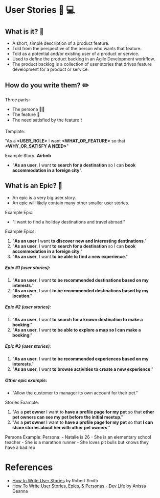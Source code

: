 # User Stories :information_desk_person: :computer:

## What is it? :speech_balloon:

- A short, simple description of a product feature.
- Told from the perspective of the person who wants that feature.
- Told as a potential and/or existing user of a product or service.
- Used to define the product backlog in an Agile Development workflow.
- The product backlog is a collection of user stories that drives feature development for a product or service.

## How do you write them? :pencil2:
Three parts:
- The persona :ok_woman:
- The feature :hammer:
- The need satisfied by the feature :exclamation:

Template:

"As a __<USER_ROLE>__ I want __<WHAT_OR_FEATURE>__ so that __<WHY_OR_SATISFY A NEED>__"

Example Story: **Airbnb**
- "**As an user**, I want **to search for a destination** so I can **book accommodation in a foreign city**".

## What is an Epic? :speech_balloon:
- An epic is a very big user story.
- An epic will likely contain many other smaller user stories.

Example Epic:
- "I want to find a holiday destinations and travel abroad."

Example Epics:
1. "**As an user** I want **to discover new and interesting destinations**."
2. "**As an user**, I want **to search for a destination** so I can **book accommodation in a foreign city**."
3. "**As an user**, I want **to be able to find a new experience**."

##### Epic #1 (user stories):
1. "**As an user**, I want **to be recommended destinations based on my interests**."
2. "**As an user**, I want **to be recommended destinations based by my location**."

##### Epic #2 (user stories):
1. "**As an user**, I want **to search for a known destination to make a booking**."
2. "**As an user**, I want **to be able to explore a map so I can make a booking**."

##### Epic #3 (user stories):
1. "**As an user**, I want **to be recommended experiences based on my interests**."
2. "**As an user**, I want **to browse activities to create a new experience**."

##### Other epic example:
- "Allow the customer to manager its own account for their pet."

Stories Example:
1. "As a **pet owner** I want to **have a profile page for my pet** so that **other pet owners can see my pet before the initial meetup**."
2. "As a **pet owner** I want to **have a profile page for my pet** so that **I can share stories about her with other pet owners**."


Persona Example:
	Persona:
		- Natalie is 26
		- She is an elementary school teacher
		- She is a marathon runner
		- She loves pit bulls but knows they have a bad rep


# References
- [How to Write User Stories](https://www.youtube.com/watch?v=eYZ8vBXL1kk) by Robert Smith
- [How To Write User Stories, Epics, & Personas - Dev Life](https://www.youtube.com/watch?v=Fw98L-kcRpc&list=PLmbaYWhnH6XtT-W5UdYUBc_ngqlUFO294&index=4&t=0s) by Anissa Deanna